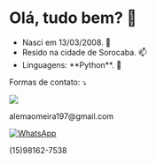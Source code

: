 <h1> Olá, tudo bem? 👋</h1>
<ul>
  <li>Nasci em 13/03/2008. 🌱</li>
  <li>Resido na cidade de Sorocaba. 📫</li>
  <li>Linguagens: **Python**. 💬</li>
</ul>
<p align="left">
  Formas de contato: ⤵️
</p>
<p align="left">
  <a href="mailto:alemaomeira197@gmail.com" title="Gmail">
  <img src="https://img.shields.io/badge/-Gmail-FF0000?style=flat-square&labelColor=FF0000&logo=gmail&logoColor=white&link= alt="Gmail"/></a>
  <p>alemaomeira197@gmail.com</p>
  <a href="https://wa.me/5515981627538" title="WhatsApp" target="_blank">
  <img src="https://img.shields.io/badge/-WhatsApp-25d366?style=flat-square&labelColor=25d366&logo=whatsapp&logoColor=white&link=API-DO-SEU-WHATSAPP" alt="WhatsApp"/></a>
  <p>(15)98162-7538</p>
</p>
<!--
**Ezeki3l-sys/Ezeki3l-sys** is a ✨ _special_ ✨ repository because its `README.md` (this file) appears on your GitHub profile.

Here are some ideas to get you started:

- 🔭 I’m currently working on ...
- 🌱 I’m currently learning ...
- 👯 I’m looking to collaborate on ...
- 🤔 I’m looking for help with ...
- 💬 Ask me about ...
- 📫 How to reach me: ...
- 😄 Pronouns: ...
- ⚡ Fun fact: ...
-->
